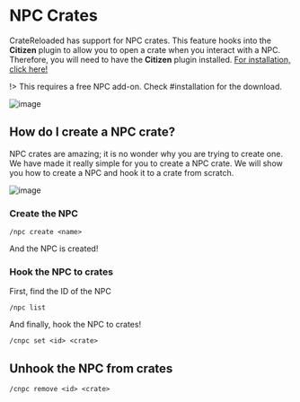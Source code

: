# NPC Crates

CrateReloaded has support for NPC crates. This feature hooks into the **Citizen** plugin to allow you to open a crate when you interact with a NPC.
Therefore, you will need to have the **Citizen** plugin installed. [For installation, click here!](../installation)

!> This requires a free NPC add-on. Check #installation for the download.

![image](https://proxy.spigotmc.org/80982abba446a8540b6b0c1d67b6a7bc5c2db323?url=http%3A%2F%2Fi.imgur.com%2Fcjs3WD0.png)


## How do I create a NPC crate?

NPC crates are amazing; it is no wonder why you are trying to create one.
We have made it really simple for you to create a NPC crate.
We will show you how to create a NPC and hook it to a crate from scratch.

![image](https://i.imgur.com/ZkKchJQ.gifV)

### Create the NPC

```
/npc create <name>
```

And the NPC is created!

### Hook the NPC to crates

First, find the ID of the NPC

```
/npc list
```

And finally, hook the NPC to crates!

```
/cnpc set <id> <crate>
```

## Unhook the NPC from crates

```
/cnpc remove <id> <crate>
```
